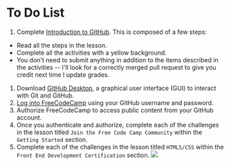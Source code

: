 # To Do List

1. Complete [Introduction to GitHub](https://github.github.com/on-demand/intro-to-github/). This is composed of a few steps:
  - Read all the steps in the lesson.
  - Complete all the activities with a yellow background.
  - You don't need to submit anything in addition to the items described in the activities -- I'll look for a correctly merged pull request to give you credit next time I update grades.
1. Download [GitHub Desktop](https://desktop.github.com/), a graphical user interface (GUI) to interact with Git and GitHub.
1. [Log into FreeCodeCamp](https://www.freecodecamp.com/auth/github) using your GitHub username and password.
1. Authorize FreeCodeCamp to access public content from your GitHub account.
1. Once you authenticate and authorize, complete each of the challenges in the lesson titled `Join the Free Code Camp Community` within the `Getting Started` section.
1. Complete each of the challenges in the lesson titled `HTML5/CSS` within the `Front End Development Certification` section.
![](https://cloud.githubusercontent.com/assets/16547949/18290954/91f46b90-7453-11e6-9706-fbaa9d16c5c2.png)
